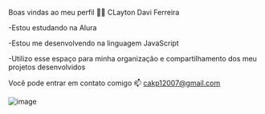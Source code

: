 Boas vindas ao meu perfil 💙💙
CLayton Davi Ferreira

-Estou estudando na Alura

-Estou me desenvolvendo na linguagem JavaScript

-Utilizo esse espaço para minha organização e compartilhamento dos meu projetos desenvolvidos

Você pode entrar em contato comigo 📫
cakp12007@gmail.com

![image](https://github.com/321donoaranho/321donoaranho/assets/169063467/24214b14-514a-4553-bc54-55bca21abe30)

